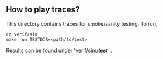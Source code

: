 ## How to play traces?
This directory contains traces for smoke/sanity testing.
To run,
```
cd verif/sim 
make run TESTDIR=<path/to/test>
```

Results can be found under 'verif/sim/_**test**_ '.
